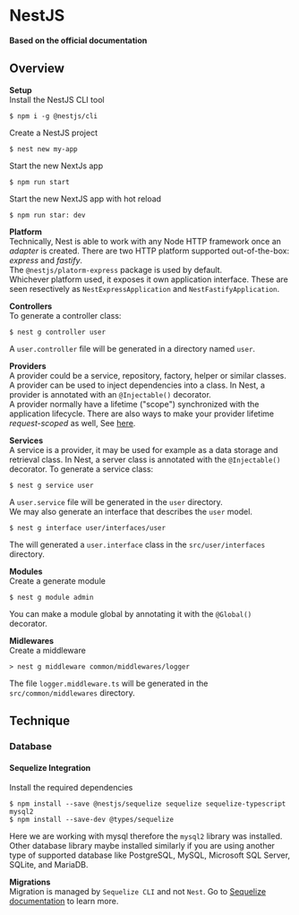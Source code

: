 # NestJS
__Based on the official documentation__  

## Overview
__Setup__  
Install the NestJS CLI tool  
```
$ npm i -g @nestjs/cli
```  

Create a NestJS project  
```
$ nest new my-app
```  

Start the new NextJs app  
```
$ npm run start
```  

Start the new NextJS app with hot reload  
```
$ npm run star: dev
```  

__Platform__    
Technically, Nest is able to work with any Node HTTP framework once an _adapter_ is created. There are two HTTP platform supported out-of-the-box: _express_ and _fastify_.  
The `@nestjs/platorm-express` package is used by default.   
Whichever platform used, it exposes it own application interface.  These are seen resectively as `NestExpressApplication` and `NestFastifyApplication`.  

__Controllers__  
To generate a controller class:   
```
$ nest g controller user
```  
A `user.controller` file will be generated in a directory named `user`.  

__Providers__   
A provider could be a service, repository, factory, helper or similar classes. A provider can be used to inject dependencies into a class. In Nest, a provider is annotated with an `@Injectable()` decorator.  
A provider normally have a lifetime ("scope") synchronized with the application lifecycle. There are also ways to make your provider lifetime _request-scoped_ as well, See [here](https://docs.nestjs.com/fundamentals/injection-scopes).

__Services__  
A service is a provider, it may be used for example as a data storage and retrieval class. In Nest, a server class is annotated with the `@Injectable()` decorator.
To generate a service class:
```
$ nest g service user
```  
A  `user.service` file will be generated in the `user` directory.  
We may also generate an interface that describes the `user` model.
```
$ nest g interface user/interfaces/user
```
The will generated a `user.interface` class in the `src/user/interfaces` directory.  

__Modules__  
Create a generate module   
```
$ nest g module admin
```  
You can make a module global by annotating it with the `@Global()` decorator.   

__Midlewares__  
Create a middleware  
```
> nest g middleware common/middlewares/logger
```
The file `logger.middleware.ts` will be generated in the `src/common/middlewares` directory.

## Technique
### Database  
#### Sequelize Integration  
Install the required dependencies  
```
$ npm install --save @nestjs/sequelize sequelize sequelize-typescript mysql2
$ npm install --save-dev @types/sequelize
```
Here we are working with mysql therefore the `mysql2` library was installed. Other database library maybe installed similarly if you are using another type of supported database like PostgreSQL, MySQL, Microsoft SQL Server, SQLite, and MariaDB.  

__Migrations__  
Migration is managed by `Sequelize CLI` and not `Nest`. Go to [Sequelize documentation](https://sequelize.org/v5/manual/migrations.html#the-cli) to learn more.  
